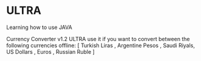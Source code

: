 # ULTRA
Learning how to use JAVA


Currency Converter v1.2 ULTRA 
use it if you want to convert between the following currencies offline:
[ Turkish Liras , Argentine Pesos , Saudi Riyals,  US Dollars , Euros , Russian Ruble ]
